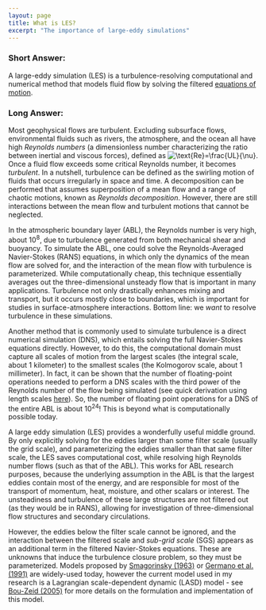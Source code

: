 ```yaml
---
layout: page
title: What is LES?
excerpt: "The importance of large-eddy simulations"
---
```


### Short Answer:

A large-eddy simulation (LES) is a turbulence-resolving computational and numerical method that models fluid flow by solving the filtered [equations of motion](https://en.wikipedia.org/wiki/Navier%E2%80%93Stokes_equations).

### Long Answer:

Most geophysical flows are turbulent. Excluding subsurface flows, environmental fluids such as rivers, the atmosphere, and the ocean all have high _Reynolds numbers_ (a dimensionless number characterizing the ratio between inertial and viscous forces), defined as ![$\text{Re}=\frac{UL}{\nu}$](https://render.githubusercontent.com/render/math?math=%24%5Ctext%7BRe%7D%3D%5Cfrac%7BUL%7D%7B%5Cnu%7D%24). Once a fluid flow exceeds some critical Reynolds number, it becomes _turbulent_. In a nutshell, turbulence can be defined as the swirling motion of fluids that occurs irregularly in space and time. A decomposition can be performed that assumes superposition of a mean flow and a range of chaotic motions, known as _Reynolds decomposition_. However, there are still interactions between the mean flow and turbulent motions that cannot be neglected.

In the atmospheric boundary layer (ABL), the Reynolds number is very high, about 10<sup>8</sup>, due to turbulence generated from both mechanical shear and buoyancy. To simulate the ABL, one could solve the Reynolds-Averaged Navier-Stokes (RANS) equations, in which only the dynamics of the mean flow are solved for, and the interaction of the mean flow with turbulence is parameterized. While computationally cheap, this technique essentially averages out the three-dimensional unsteady flow that is important in many applications. Turbulence not only drastically enhances mixing and transport, but it occurs mostly close to boundaries, which is important for studies in surface-atmosphere interactions. Bottom line: we _want_ to resolve turbulence in these simulations.

Another method that is commonly used to simulate turbulence is a direct numerical simulation (DNS), which entails solving the full Navier-Stokes equations directly. However, to do this, the computational domain must capture all scales of motion from the largest scales (the integral scale, about 1 kilometer) to the smallest scales (the Kolmogorov scale, about 1 millimeter). In fact, it can be shown that the number of floating-point operations needed to perform a DNS scales with the third power of the Reynolds number of the flow being simulated (see quick derivation using length scales [here](docs/Relating_Reynolds_Number_to_DNS.pdf)). So, the number of floating point operations for a DNS of the entire ABL is about 10<sup>24</sup>! This is beyond what is computationally possible today.

A large eddy simulation (LES) provides a wonderfully useful middle ground. By only explicitly solving for the eddies larger than some filter scale (usually the grid scale), and parameterizing the eddies smaller than that same filter scale, the LES saves computational cost, while resolving high Reynolds number flows (such as that of the ABL). This works for ABL research purposes, because the underlying assumption in the ABL is that the largest eddies contain most of the energy, and are responsible for most of the transport of momentum, heat, moisture, and other scalars or interest. The unsteadiness and turbulence of these large structures are not filtered out (as they would be in RANS), allowing for investigation of three-dimensional flow structures and secondary circulations.

However, the eddies below the filter scale cannot be ignored, and the interaction between the filtered scale and _sub-grid scale_ (SGS) appears as an additional term in the filtered Navier-Stokes equations. These are unknowns that induce the turbulence closure problem, so they must be parameterized. Models proposed by [Smagorinsky (1963)](https://journals.ametsoc.org/mwr/article/91/3/99/98166/GENERAL-CIRCULATION-EXPERIMENTS-WITH-THE-PRIMITIVE "General Circulation Experiments with the Primitive Equations: I. The Basic Experiment") or [Germano et al. (1991)](https://aip.scitation.org/doi/10.1063/1.857955 "A dynamic subgrid-scale eddy viscosity model") are widely-used today, however the current model used in my research is a Lagrangian scale-dependent dynamic (LASD) model - see [Bou-Zeid (2005)](https://aip.scitation.org/doi/10.1063/1.1839152 "A scale-dependent Lagrangian dynamic model for large eddy simulation of complex turbulent flows") for more details on the formulation and implementation of this model.
